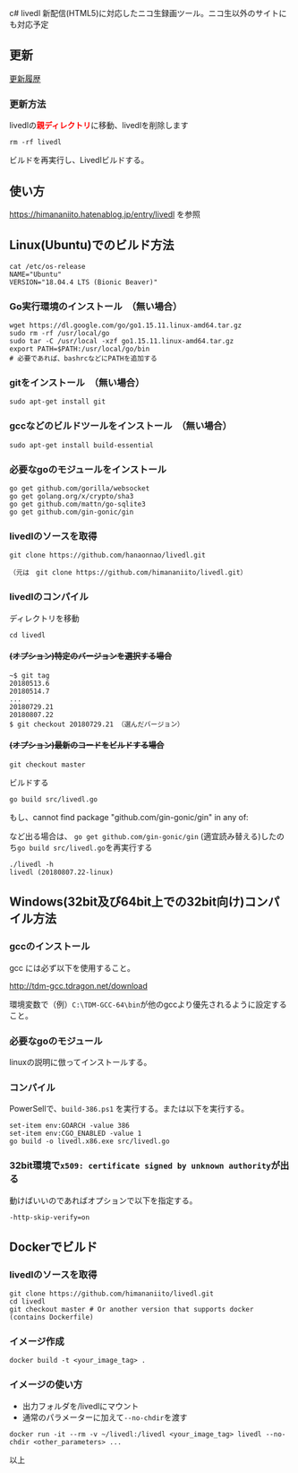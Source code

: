 c# livedl
新配信(HTML5)に対応したニコ生録画ツール。ニコ生以外のサイトにも対応予定

## 更新

[更新履歴](https://github.com/hanaonnao/livedl/blob/master/changelog.txt)



### 更新方法

livedlの<label style="color:red">**親ディレクトリ**</label>に移動、livedlを削除します
```
rm -rf livedl
```
ビルドを再実行し、Livedlビルドする。


## 使い方
https://himananiito.hatenablog.jp/entry/livedl
を参照

## Linux(Ubuntu)でのビルド方法
```
cat /etc/os-release
NAME="Ubuntu"
VERSION="18.04.4 LTS (Bionic Beaver)"
```

### Go実行環境のインストール　（無い場合）
```
wget https://dl.google.com/go/go1.15.11.linux-amd64.tar.gz
sudo rm -rf /usr/local/go
sudo tar -C /usr/local -xzf go1.15.11.linux-amd64.tar.gz
export PATH=$PATH:/usr/local/go/bin
# 必要であれば、bashrcなどにPATHを追加する
```

### gitをインストール　（無い場合）
```
sudo apt-get install git
```

### gccなどのビルドツールをインストール　（無い場合）
```
sudo apt-get install build-essential
```

### 必要なgoのモジュールをインストール
```
go get github.com/gorilla/websocket
go get golang.org/x/crypto/sha3
go get github.com/mattn/go-sqlite3
go get github.com/gin-gonic/gin
```

### livedlのソースを取得
```
git clone https://github.com/hanaonnao/livedl.git

（元は　git clone https://github.com/himananiito/livedl.git）
```

### livedlのコンパイル

ディレクトリを移動
```
cd livedl
```

#### ~~(オプション)特定のバージョンを選択する場合~~
```
~$ git tag
20180513.6
20180514.7
...
20180729.21
20180807.22
$ git checkout 20180729.21 （選んだバージョン）
```

#### ~~(オプション)最新のコードをビルドする場合~~
```
git checkout master
```

ビルドする
```
go build src/livedl.go
```
もし、cannot find package "github.com/gin-gonic/gin" in any of:

など出る場合は、
`go get github.com/gin-gonic/gin` (適宜読み替える)したのち`go build src/livedl.go`を再実行する

```
./livedl -h
livedl (20180807.22-linux)
```

## Windows(32bit及び64bit上での32bit向け)コンパイル方法

### gccのインストール

gcc には必ず以下を使用すること。

http://tdm-gcc.tdragon.net/download

環境変数で（例）`C:\TDM-GCC-64\bin`が他のgccより優先されるように設定すること。

### 必要なgoのモジュール

linuxの説明に倣ってインストールする。

### コンパイル

PowerSellで、`build-386.ps1` を実行する。または以下を実行する。

```
set-item env:GOARCH -value 386
set-item env:CGO_ENABLED -value 1
go build -o livedl.x86.exe src/livedl.go
```

### 32bit環境で`x509: certificate signed by unknown authority`が出る

動けばいいのであればオプションで以下を指定する。

`-http-skip-verify=on`

## Dockerでビルド

### livedlのソースを取得
```
git clone https://github.com/himananiito/livedl.git
cd livedl
git checkout master # Or another version that supports docker (contains Dockerfile)
```

### イメージ作成
```
docker build -t <your_image_tag> .
```

### イメージの使い方

- 出力フォルダを/livedlにマウント
- 通常のパラメーターに加えて`--no-chdir`を渡す

```
docker run -it --rm -v ~/livedl:/livedl <your_image_tag> livedl --no-chdir <other_parameters> ...
```

以上
